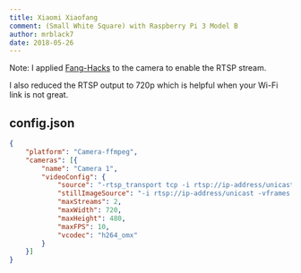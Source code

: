 ```yaml
---
title: Xiaomi Xiaofang
comment: (Small White Square) with Raspberry Pi 3 Model B
author: mrblack7
date: 2018-05-26
---
```

Note: I applied [Fang-Hacks](https://github.com/samtap/fang-hacks) to the camera to enable the RTSP stream.

I also reduced the RTSP output to 720p which is helpful when your Wi-Fi link is not great.

## config.json

```json
{
	"platform": "Camera-ffmpeg",
	"cameras": [{
		"name": "Camera 1",
		"videoConfig": {
			"source": "-rtsp_transport tcp -i rtsp://ip-address/unicast",
			"stillImageSource": "-i rtsp://ip-address/unicast -vframes 1 -r 1",
			"maxStreams": 2,
			"maxWidth": 720,
			"maxHeight": 480,
			"maxFPS": 10,
			"vcodec": "h264_omx"
		}
	}]
}
```
